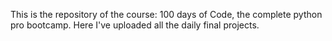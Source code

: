 This is the repository of the course: 100 days of Code, the complete python pro bootcamp. 
Here I've uploaded all the daily final projects.  
